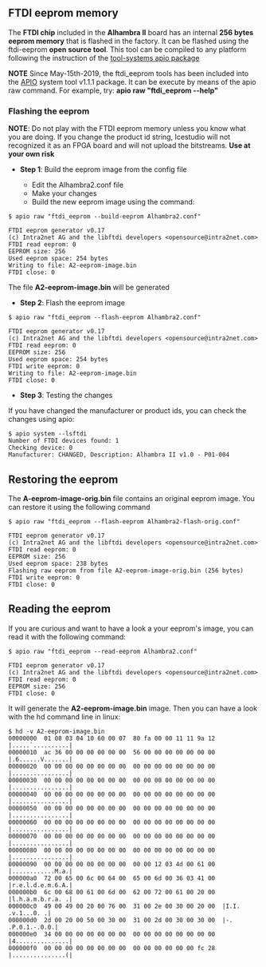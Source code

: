 ## FTDI eeprom memory

The **FTDI chip** included in the **Alhambra II** board has an internal **256 bytes eeprom memory** that is flashed in the factory. It can be flashed using the ftdi-eeprom **open source tool**. This tool can be compiled to any platform following the instruction of the [tool-systems apio package](https://github.com/FPGAwars/tools-system)

**NOTE**
Since May-15th-2019, the ftdi_eeprom tools has been included into the [APIO](https://github.com/FPGAwars/apio) system tool v1.1.1 package. It can be execute by means of the apio raw command. For example, try:  **apio raw "ftdi_eeprom --help"**

### Flashing the eeprom

**NOTE**: Do not play with the FTDI eeprom memory unless you know what you are doing. If you change the product id string, Icestudio will not recognized it as an FPGA board and will not upload the bitstreams. **Use at your own risk**

* **Step 1**: Build the eeprom image from the config file

  * Edit the Alhambra2.conf file
  * Make your changes
  * Build the new eeprom image using the command:

```
$ apio raw "ftdi_eeprom --build-eeprom Alhambra2.conf"

FTDI eeprom generator v0.17
(c) Intra2net AG and the libftdi developers <opensource@intra2net.com>
FTDI read eeprom: 0
EEPROM size: 256
Used eeprom space: 254 bytes
Writing to file: A2-eeprom-image.bin
FTDI close: 0
```
The file **A2-eeprom-image.bin** will be generated

* **Step 2**: Flash the eeprom image

```
$ apio raw "ftdi_eeprom --flash-eeprom Alhambra2.conf"

FTDI eeprom generator v0.17
(c) Intra2net AG and the libftdi developers <opensource@intra2net.com>
FTDI read eeprom: 0
EEPROM size: 256
Used eeprom space: 254 bytes
FTDI write eeprom: 0
Writing to file: A2-eeprom-image.bin
FTDI close: 0
```

* **Step 3**: Testing the changes

If you have changed the manufacturer or product ids, you can check the changes using apio:

```
$ apio system --lsftdi
Number of FTDI devices found: 1
Checking device: 0
Manufacturer: CHANGED, Description: Alhambra II v1.0 - P01-004
```
## Restoring the eeprom

The **A-eeprom-image-orig.bin** file contains an original eeprom image. You can restore it using the following command

```
$ apio raw "ftdi_eeprom --flash-eeprom Alhambra2-flash-orig.conf"

FTDI eeprom generator v0.17
(c) Intra2net AG and the libftdi developers <opensource@intra2net.com>
FTDI read eeprom: 0
EEPROM size: 256
Used eeprom space: 238 bytes
Flashing raw eeprom from file A2-eeprom-image-orig.bin (256 bytes)
FTDI write eeprom: 0
FTDI close: 0
```

## Reading the eeprom

If you are curious and want to have a look a your eeprom's image, you can read it with the following command:

```
$ apio raw "ftdi_eeprom --read-eeprom Alhambra2.conf"

FTDI eeprom generator v0.17
(c) Intra2net AG and the libftdi developers <opensource@intra2net.com>
FTDI read eeprom: 0
EEPROM size: 256
FTDI close: 0
```
It will generate the **A2-eeprom-image.bin** image. Then you can have a look with the hd command line in linux:

```
$ hd -v A2-eeprom-image.bin
00000000  01 08 03 04 10 60 00 07  80 fa 00 00 11 11 9a 12  |.....`..........|
00000010  ac 36 00 00 00 00 00 00  56 00 00 00 00 00 00 00  |.6......V.......|
00000020  00 00 00 00 00 00 00 00  00 00 00 00 00 00 00 00  |................|
00000030  00 00 00 00 00 00 00 00  00 00 00 00 00 00 00 00  |................|
00000040  00 00 00 00 00 00 00 00  00 00 00 00 00 00 00 00  |................|
00000050  00 00 00 00 00 00 00 00  00 00 00 00 00 00 00 00  |................|
00000060  00 00 00 00 00 00 00 00  00 00 00 00 00 00 00 00  |................|
00000070  00 00 00 00 00 00 00 00  00 00 00 00 00 00 00 00  |................|
00000080  00 00 00 00 00 00 00 00  00 00 00 00 00 00 00 00  |................|
00000090  00 00 00 00 00 00 00 00  00 00 12 03 4d 00 61 00  |............M.a.|
000000a0  72 00 65 00 6c 00 64 00  65 00 6d 00 36 03 41 00  |r.e.l.d.e.m.6.A.|
000000b0  6c 00 68 00 61 00 6d 00  62 00 72 00 61 00 20 00  |l.h.a.m.b.r.a. .|
000000c0  49 00 49 00 20 00 76 00  31 00 2e 00 30 00 20 00  |I.I. .v.1...0. .|
000000d0  2d 00 20 00 50 00 30 00  31 00 2d 00 30 00 30 00  |-. .P.0.1.-.0.0.|
000000e0  34 00 00 00 00 00 00 00  00 00 00 00 00 00 00 00  |4...............|
000000f0  00 00 00 00 00 00 00 00  00 00 00 00 00 00 fc 28  |...............(|
```
